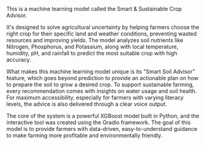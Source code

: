 This is a machine learning model called the Smart & Sustainable Crop Advisor.

It's designed to solve agricultural uncertainty by helping farmers choose the right crop for their specific land and weather conditions, preventing wasted resources and improving yields. The model analyzes soil nutrients like Nitrogen, Phosphorus, and Potassium, along with local temperature, humidity, pH, and rainfall to predict the most suitable crop with high accuracy.

What makes this machine learning model unique is its "Smart Soil Advisor" feature, which goes beyond prediction to provide an actionable plan on how to prepare the soil to grow a desired crop. To support sustainable farming, every recommendation comes with insights on water usage and soil health. For maximum accessibility, especially for farmers with varying literacy levels, the advice is also delivered through a clear voice output.

The core of the system is a powerful XGBoost model built in Python, and the interactive tool was created using the Gradio framework. The goal of this model is to provide farmers with data-driven, easy-to-understand guidance to make farming more profitable and environmentally friendly.
